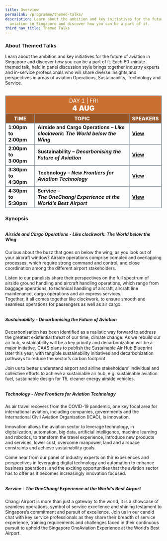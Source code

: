 ```yaml
---
title: Overview
permalink: /programme/themed-talks/
description: Learn about the ambition and key initiatives for the future of
  aviation in Singapore and discover how you can be a part of it.
third_nav_title: Themed Talks
---
```

### **About Themed Talks**

Learn about the ambition and key initiatives for the future of aviation in Singapore and discover how you can be a part of it. Each 60-minute themed talk, held in panel discussion style brings together industry experts and in-service professionals who will share diverse insights and perspectives in areas of aviation Operations, Sustainability, Technology and Service.

<table style="margin-top: 2rem;" class="table">
	<thead>
		<tr>
			<th class="center-title" colspan="4">
				<span style="font-size: 1.1rem;font-weight: 400;">DAY 1 |  FRI</span><br>
				<span style="font-size: 1.4rem; font-weight: 900;">4 AUG</span>
			</th>
		</tr>
		<tr>
			<th class="subtitle">Time</th>
			<th class="subtitle">Topic</th>
			<th class="subtitle">Speakers</th>
		</tr>
	</thead>
	<tbody>
	<tr>
		<td>1:00pm to 2:00pm</td>
		<td>Airside and Cargo Operations –&nbsp;<span class="italic">Like clockwork: The World below the Wing</span></td>
		<td><a href="/programme/themed-talks/speakers/#speaker-airside-and-cargo" target="_blank">View</a></td>
	</tr>
	<tr>
		<td>2:00pm to 3:00pm</td>
		<td>Sustainability –&nbsp;<span class="italic">Decarbonising&nbsp;the Future of Aviation</span></td>
		<td><a href="/programme/themed-talks/speakers/#speaker-sustainability" target="_blank">View</a></td>
	</tr>
	<tr>
		<td>3:30pm to 4:30pm</td>
		<td>Technology –&nbsp;<span class="italic">New Frontiers for Aviation Technology</span></td>
		<td><a href="/programme/themed-talks/speakers/#speaker-technology" target="_blank">View</a></td>
	</tr>
	<tr>
		<td>4:30pm to 5:30pm</td>
		<td>Service – <span class="italic">The&nbsp;OneChangi&nbsp;Experience at the World’s Best Airport</span></td>
		<td><a href="/programme/themed-talks/speakers/#speaker-service" target="_blank">View</a></td>
	</tr>
	</tbody>
</table>

### **Synopsis**

<h5 style="margin-top:2rem;"><b>Airside and Cargo Operations - <i>Like clockwork: The World below the Wing</i></b></h5>

Curious about the buzz that goes on below the wing, as you look out of your aircraft window? Airside operations comprise complex and overlapping processes, which require strong command and control, and close coordination among the different airport stakeholders.  
  
Listen to our panelists share their perspectives on the full spectrum of airside ground handling and aircraft handling operations, which range from baggage operations, to technical handling of aircraft, aircraft line maintenance, cargo operations and air express services.  
Together, it all comes together like clockwork, to ensure smooth and seamless operations for passengers as well as air cargo.

<h5 style="margin-top:2rem;"><b>Sustainability - <i>Decarbonising the Future of Aviation</i></b></h5>

Decarbonisation has been identified as a realistic way forward to address the greatest existential threat of our time, climate change. As we rebuild our air hub, sustainability will be a key priority and decarbonization will be a major initiative. CAAS plans to publish the Sustainable Air Hub Blueprint later this year, with tangible sustainability initiatives and decarbonization pathways to reduce the sector’s carbon footprint.  
  
Join us to better understand airport and airline stakeholders’ individual and collective efforts to achieve a sustainable air hub, e.g. sustainable aviation fuel, sustainable design for T5, cleaner energy airside vehicles.

<h5 style="margin-top:2rem;"><b>Technology - <i>New Frontiers for Aviation Technology</i></b></h5>

As air travel recovers from the COVID-19 pandemic, one key focal area for international aviation, including companies, governments and the International Civil Aviation Organisation (ICAO), is innovation.  
  
Innovation allows the aviation sector to leverage technology, in digitalization, automation, big data, artificial intelligence, machine learning and robotics, to transform the travel experience, introduce new products and services, lower cost, overcome manpower, land and airspace constraints and achieve sustainability goals.  
  
Come hear from our panel of industry experts on thir experiences and perspectives in leveraging digital technology and automation to enhance business operations, and the exciting opportunities that the aviation sector has to offer as it becomes increasingly innovation focused.

<h5 style="margin-top:2rem;"><b>Service - <i>The OneChangi Experience at the World’s Best Airport</i></b></h5>
Changi Airport is more than just a gateway to the world, it is a showcase of seamless operations, symbol of service excellence and shining testament to Singapore’s commitment and pursuit of excellence.  
Join us in our candid chat with key service professionals as they share their breadth of service experience, training requirements and challenges faced in their continuous pursuit to uphold the Singapore OneAviation Experience at the World’s Best Airport.

<style>#main-content .bp-section.bp-section-pagetitle, .bottom-navigation a {background-color: #CB6F31 !important;} .table .center-title{text-align: center; background-color: #CB6F31; color: white;} .table .subtitle{background-color: #985324; color: white; font-weight: 800; text-align: center; text-transform: uppercase; font-size: 1rem;} .table td{font-weight: bold;} .table table, .table th, .table td{border: 2px solid #8E99A2 !important; vertical-align: middle !important;} .tdtime{width: 175px} .italic{font-style: italic} .table td a {text-align: center;}</style>